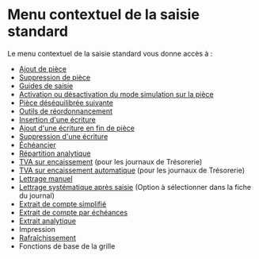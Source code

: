 # Menu contextuel de la saisie standard


Le menu contextuel de la saisie standard vous donne accès à :


* [Ajout de pièce](popup/PopupAjoutPiece.md)
* [Suppression de pièce](popup/PopupSuppressionPiece.md)
* [Guides de saisie](popup/PopupGuidesSaisie.md)
* [Activation ou désactivation 
 du mode simulation sur la pièce](popup/PopupSimulation.md)
* [Pièce déséquilibrée suivante](popup/PopupPieceDesequilibreeSuivante.md)
* [Outils 
 de réordonnancement](popup/PopupOutilsReordonnancement.md)
* [Insertion d'une écriture](popup/PopupInsertionEcriture.md)
* [Ajout d'une écriture en fin 
 de pièce](popup/PopupAjoutPiece.md)
* [Suppression d'une écriture](popup/PopupSuppressionEcriture.md)
* [Échéancier](popup/PopupEcheancier.md)
* [Répartition analytique](popup/PopupRépartitionAnalytique.md)
* [TVA sur encaissement](popup/PopupTvaEncaissements.md) 
 (pour les journaux de Trésorerie)
* [TVA sur encaissement automatique](popup/PopupTvaEncaissementsAuto.md) 
 (pour les journaux de Trésorerie)
* [Lettrage manuel](popup/PopupLettrageManuel.md)
* [Lettrage 
 systématique après saisie](../../../Lettrage/2/LettrageManuel.md) (Option à sélectionner dans la fiche 
 du journal)
* [Extrait 
 de compte simplifié](popup/PopupExtraitSimplifie.md)
* [Extrait 
 de compte par échéances](popup/PopupExtraitCompteEcheances.md)
* [Extrait 
 analytique](popup/PopupExtraitAnalytique.md)
* Impression
* [Rafraîchissement](popup/PopupRafraichissement.md)
* Fonctions de base 
 de la grille


